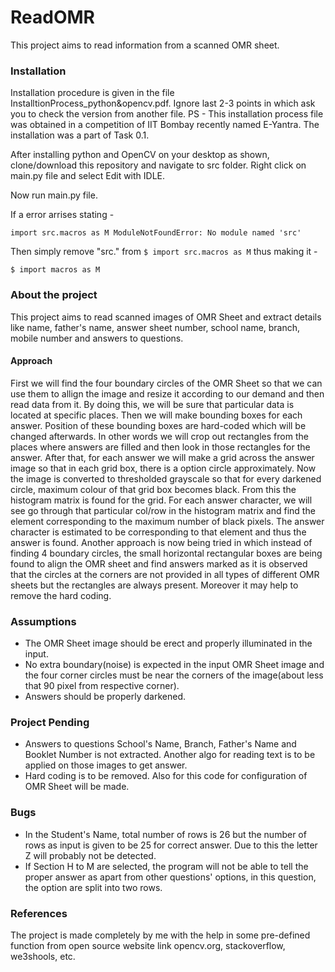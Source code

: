# ReadOMR

This project aims to read information from a scanned OMR sheet.


### Installation

Installation procedure is given in the file InstalltionProcess_python&opencv.pdf.
Ignore last 2-3 points in which ask you to check the version from another file.
PS - This installation process file was obtained in a competition of IIT Bombay recently named E-Yantra. The installation was a part of Task 0.1.

After installing python and OpenCV on your desktop as shown, clone/download this repository and navigate to src folder.
Right click on main.py file and select Edit with IDLE.

Now run main.py file. 

If a error arrises stating -

`import src.macros as M
ModuleNotFoundError: No module named 'src'`

Then simply remove "src." from `$ import src.macros as M` thus making it -

`$ import macros as M`

### About the project

This project aims to read scanned images of OMR Sheet and extract details like name, father's name, answer sheet number, school name, branch, mobile number and answers to questions.

#### Approach

First we will find the four boundary circles of the OMR Sheet so that we can use them to allign the image and resize it according to our demand and then read data from it. By doing this, we will be sure that particular data is located at specific places.
Then we will make bounding boxes for each answer. Position of these bounding boxes are hard-coded which will be changed afterwards. In other words we will crop out rectangles from the places where answers are filled and then look in those rectangles for the answer.
After that, for each answer we will make a grid across the answer image so that in each grid box, there is a option circle approximately. Now the image is converted to thresholded grayscale so that for every darkened circle, maximum colour of that grid box becomes black. From this the histogram matrix is found for the grid. For each answer character, we will see go through that particular col/row in the histogram matrix and find the element corresponding to the maximum number of black pixels. The answer character is estimated to be corresponding to that element and thus the answer is found.
Another approach is now being tried in which instead of finding 4 boundary circles, the small horizontal rectangular boxes are being found to align the OMR sheet and find answers marked as it is observed that the circles at the corners are not provided in all types of different OMR sheets but the rectangles are always present. Moreover it may help to remove the hard coding.


### Assumptions

* The OMR Sheet image should be erect and properly illuminated in the input.
* No extra boundary(noise) is expected in the input OMR Sheet image and the four corner circles must be near the corners of the image(about less that 90 pixel from respective corner).
* Answers should be properly darkened.


### Project Pending

* Answers to questions School's Name, Branch, Father's Name and Booklet Number is not extracted. Another algo for reading text is to be applied on those images to get answer.
* Hard coding is to be removed. Also for this code for configuration of OMR Sheet will be made. 


### Bugs

* In the Student's Name, total number of rows is 26 but the number of rows as input is given to be 25 for correct answer. Due to this the letter Z will probably not be detected.
* If Section H to M are selected, the program will not be able to tell the proper answer as apart from other questions' options, in this question, the option are split into two rows.


### References
The project is made completely by me with the help in some pre-defined function from open source website link opencv.org, stackoverflow, we3shools, etc.
